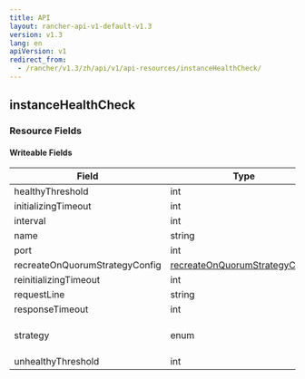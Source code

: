 ```yaml
---
title: API
layout: rancher-api-v1-default-v1.3
version: v1.3
lang: en
apiVersion: v1
redirect_from:
  - /rancher/v1.3/zh/api/v1/api-resources/instanceHealthCheck/
---
```


## instanceHealthCheck



### Resource Fields

#### Writeable Fields

Field | Type | Create | Update | Default | Notes
---|---|---|---|---|---
healthyThreshold | int | Optional | - | - | 
initializingTimeout | int | Optional | - | - | 
interval | int | Optional | - | - | 
name | string | Optional | Yes | - | 
port | int | Yes | - | - | 
recreateOnQuorumStrategyConfig | [recreateOnQuorumStrategyConfig]({{site.baseurl}}/rancher/{{page.version}}/{{page.lang}}/api/{{page.apiVersion}}/api-resources/recreateOnQuorumStrategyConfig/) | Optional | - | - | 
reinitializingTimeout | int | Optional | - | - | 
requestLine | string | Optional | - | - | 
responseTimeout | int | Optional | - | - | 
strategy | enum | Optional | - | recreate | The options are `none`, `recreate`, `recreateOnQuorum`.
unhealthyThreshold | int | Optional | - | - | 



<br>
